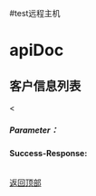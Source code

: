#test远程主机
# apiDoc


## 客户信息列表 

<
##### Parameter：


#### Success-Response:

```

```

[返回顶部](#apidoc)














